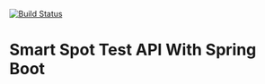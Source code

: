 [![Build Status](https://travis-ci.org/diegovilarinho/smartspot.svg?branch=master)](https://travis-ci.org/diegovilarinho/smartspot)
# Smart Spot Test API With Spring Boot
